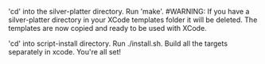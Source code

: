 'cd' into the silver-platter directory.
Run 'make'. #WARNING: If you have a silver-platter directory in your XCode templates folder it will be deleted.
The templates are now copied and ready to be used with XCode.

'cd' into script-install directory.
Run ./install.sh.
Build all the targets separately in xcode.
You're all set!
